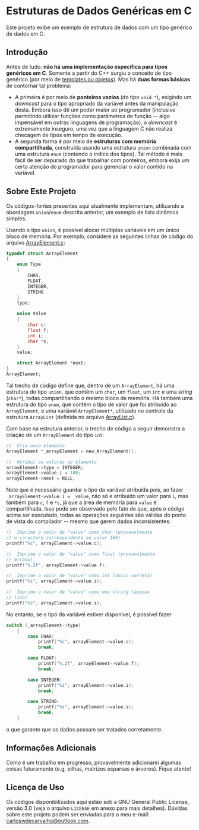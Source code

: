 # Estruturas de Dados Genéricas em C

Este projeto exibe um exemplo de estrutura de dados com um tipo genérico de dados em C.

## Introdução

Antes de tudo: **não há uma implementação específica para tipos genéricos em C**. Somente a partir do C++ surgiu o conceito de tipo genérico (por meio de [templates ou objetos](https://web.eecs.utk.edu/~bvz/cs365/notes/generic-types.html)). Mas há **duas formas básicas** de contornar tal problema: 

 - A primeira é por meio de **ponteiros vazios** (do tipo `void *`), exigindo um _downcast_ para o tipo apropriado da variável antes da manipulação desta. Embora isso dê um poder maior ao programador (inclusive permitindo utilizar funções como parâmetros de função -- algo impensável em outras linguagens de programação), o _downcast_ é extremamente inseguro, uma vez que a linguagem C não realiza checagem de tipos em tempo de execução.
 - A segunda forma é por meio de **estruturas com memória compartilhada**, construída usando uma estrutura `union` combinada com uma estrutura `enum` (contendo o índice dos tipos). Tal método é mais fácil de ser depurado do que trabalhar com ponteiros, embora exija um certa atenção do programador para gerenciar o valor contido na variável. 

## Sobre Este Projeto

Os códigos-fontes presentes aqui atualmente implementam, utilizando a abordagem `union`/`enum` descrita anterior, um exemplo de lista dinâmica simples.

Usando o tipo `union`, é possível alocar múltiplas variáveis em um único bloco de memória. Por exemplo, considere as seguintes linhas de código do arquivo [ArrayElement.c](libraries/ArrayElement.c):

```C
typedef struct ArrayElement
{
    enum Type
    {
        CHAR,
        FLOAT,
        INTEGER,
        STRING
    }
    type;

    union Value
    {
        char c;
        float f;
        int i;
        char *s;
    }
    value;

    struct ArrayElement *next;
}
ArrayElement;
```

Tal trecho de código define que, dentro de um `ArrayElement`, há uma estrutura do tipo `union`, que contém um `char`, um `float`, um `int` e uma _string_ (`char*`), todas compartilhando o mesmo bloco de memória. Há também uma estrutura do tipo `enum`, que contém o tipo de valor que foi atribuído ao `ArrayElement`, e uma variável `ArrayElement*`, utilizado no controle da estrutura `ArrayList` (definida no arquivo [ArrayList.c](libraries/ArrayList.c)).

Com base na estrutura anterior, o trecho de código a seguir demonstra a criação de um `ArrayElement` do tipo `int`:

```C
//  Cria novo elemento
ArrayElement *_arrayElement = new_ArrayElement();       

//  Atribui os valores ao elemento
arrayElement->type = INTEGER;
arrayElement->value.i = 100;                        
arrayElement->next = NULL;
```

Note que é necessário guardar o tipo da variável atribuída pois, ao fazer `_arrayElement->value.i = _value`, não só e atribuído um valor para `i`, mas também para `c`, `f`  e `*s`, já que a área de memória para `value` é compartilhada. Isso pode ser observado pelo fato de que, após o código acima ser executado, todas as operações seguintes são válidas do ponto de vista do compilador -- mesmo que gerem dados inconsistentes:

```C
//  Imprime o valor de "value" como char (provavelmente
// o caractere correspondente ao valor 100)
printf("%c", arrayElement->value.c);

//  Imprime o valor de "value" como float (provavelmente
// errado)
printf("%.2f", arrayElement->value.f);

//  Imprime o valor de "value" como int (único correto)
printf("%i", arrayElement->value.i);

//  Imprime o valor de "value" como uma string (apenas
// lixo)
printf("%s", arrayElement->value.s);
```

No entanto, se o tipo da variável estiver disponível, é possível fazer

```C
switch (_arrayElement->type)
    {
        case CHAR:
            printf("%c", arrayElement->value.c);
            break;

        case FLOAT:
            printf("%.2f", arrayElement->value.f);
            break;

        case INTEGER:
            printf("%i", arrayElement->value.i);
            break;

        case STRING:
            printf("%s", arrayElement->value.s);
            break;
    }
```

o que garante que os dados possam ser tratados corretamente.

## Informações Adicionais

Como é um trabalho em progresso, provavelmente adicionarei algumas coisas futuramente (e.g, pilhas, matrizes esparsas e árvores). Fique atento!

## Licença de Uso

Os códigos disponibilizados aqui estão sob a GNU General Public License, versão 3.0 (veja o arquivo `LICENSE` em anexo para mais detalhes). Dúvidas sobre este projeto podem ser enviadas para o meu e-mail: carloswdecarvalho@outlook.com.